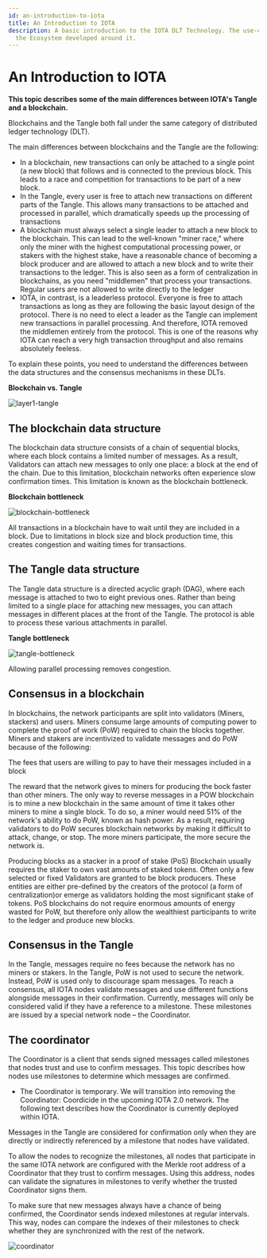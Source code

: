 ```yaml
---
id: an-introduction-to-iota
title: An Introduction to IOTA
description: A basic introduction to the IOTA DLT Technology. The use-cases and
  the Ecosystem developed around it.
---
```


# An Introduction to IOTA

**This topic describes some of the main differences between IOTA's Tangle and a blockchain.**

Blockchains and the Tangle both fall under the same category of distributed ledger technology (DLT).

The main differences between blockchains and the Tangle are the following:

- In a blockchain, new transactions can only be attached to a single point (a new block) that follows and is connected to the previous block. This leads to a race and competition for transactions to be part of a new block.
- In the Tangle, every user is free to attach new transactions on different parts of the Tangle. This allows many transactions to be attached and processed in parallel, which dramatically speeds up the processing of transactions
- A blockchain must always select a single leader to attach a new block to the blockchain. This can lead to the well-known "miner race," where only the miner with the highest computational processing power, or stakers with the highest stake, have a reasonable chance of becoming a block producer and are allowed to attach a new block and to write their transactions to the ledger. This is also seen as a form of centralization in blockchains, as you need "middlemen" that process your transactions. Regular users are not allowed to write directly to the ledger
- IOTA, in contrast, is a leaderless protocol. Everyone is free to attach transactions as long as they are following the basic layout design of the protocol. There is no need to elect a leader as the Tangle can implement new transactions in parallel processing. And therefore, IOTA removed the middlemen entirely from the protocol. This is one of the reasons why IOTA can reach a very high transaction throughput and also remains absolutely feeless.

To explain these points, you need to understand the differences between the data structures and the consensus mechanisms in these DLTs.

**Blockchain vs. Tangle**

![layer1-tangle](/img/learn/layer1-tangle.png)

## **The blockchain data structure**

The blockchain data structure consists of a chain of sequential blocks, where each block contains a limited number of messages. As a result, Validators can attach new messages to only one place: a block at the end of the chain. Due to this limitation, blockchain networks often experience slow confirmation times. This limitation is known as the blockchain bottleneck.

**Blockchain bottleneck**

![blockchain-bottleneck](/img/learn/blockchain-bottleneck.gif)

All transactions in a blockchain have to wait until they are included in a block. Due to limitations in block size and block production time, this creates congestion and waiting times for transactions.

## **The Tangle data structure**

The Tangle data structure is a directed acyclic graph (DAG), where each message is attached to two to eight previous ones. Rather than being limited to a single place for attaching new messages, you can attach messages in different places at the front of the Tangle. The protocol is able to process these various attachments in parallel.

**Tangle bottleneck**

![tangle-bottleneck](/img/learn/tangle-bottleneck.gif)

Allowing parallel processing removes congestion.

## **Consensus in a blockchain**

In blockchains, the network participants are split into validators (Miners, stackers) and users. Miners consume large amounts of computing power to complete the proof of work (PoW) required to chain the blocks together. Miners and stakers are incentivized to validate messages and do PoW because of the following:

The fees that users are willing to pay to have their messages included in a block

The reward that the network gives to miners for producing the bock faster than other miners. The only way to reverse messages in a POW blockchain is to mine a new blockchain in the same amount of time it takes other miners to mine a single block. To do so, a miner would need 51% of the network's ability to do PoW, known as hash power. As a result, requiring validators to do PoW secures blockchain networks by making it difficult to attack, change, or stop. The more miners participate, the more secure the network is.

Producing blocks as a stacker in a proof of stake (PoS) Blockchain usually requires the staker to own vast amounts of staked tokens. Often only a few selected or fixed Validators are granted to be block producers. These entities are either pre-defined by the creators of the protocol (a form of centralization)or emerge as validators holding the most significant stake of tokens. PoS blockchains do not require enormous amounts of energy wasted for PoW, but therefore only allow the wealthiest participants to write to the ledger and produce new blocks.

## **Consensus in the Tangle**

In the Tangle, messages require no fees because the network has no miners or stakers. In the Tangle, PoW is not used to secure the network. Instead, PoW is used only to discourage spam messages. To reach a consensus, all IOTA nodes validate messages and use different functions alongside messages in their confirmation. Currently, messages will only be considered valid if they have a reference to a milestone. These milestones are issued by a special network node – the Coordinator.

## **The coordinator**

The Coordinator is a client that sends signed messages called milestones that nodes trust and use to confirm messages. This topic describes how nodes use milestones to determine which messages are confirmed.

- The Coordinator is temporary. We will transition into removing the Coordinator: Coordicide in the upcoming IOTA 2.0 network. The following text describes how the Coordinator is currently deployed within IOTA.

Messages in the Tangle are considered for confirmation only when they are directly or indirectly referenced by a milestone that nodes have validated.

To allow the nodes to recognize the milestones, all nodes that participate in the same IOTA network are configured with the Merkle root address of a Coordinator that they trust to confirm messages. Using this address, nodes can validate the signatures in milestones to verify whether the trusted Coordinator signs them.

To make sure that new messages always have a chance of being confirmed, the Coordinator sends indexed milestones at regular intervals. This way, nodes can compare the indexes of their milestones to check whether they are synchronized with the rest of the network.

![coordinator](/img/learn/milestones.gif)

